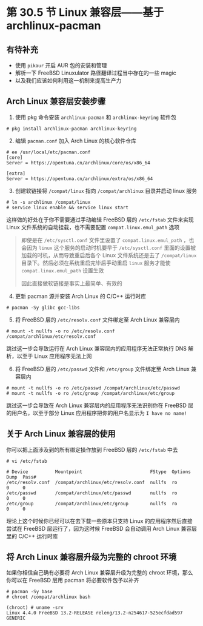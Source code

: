 # 第 30.5 节 Linux 兼容层——基于 archlinux-pacman

## 有待补充

- 使用 `pikaur` 开启 AUR 包的安装和管理
- 解析一下 FreeBSD Linuxulator 路径翻译过程当中存在的一些 magic
- 以及我们应该如何利用这一机制来提高生产力

## Arch Linux 兼容层安装步骤

1. 使用 pkg 命令安装 `archlinux-pacman` 和 `archlinux-keyring` 软件包

```
# pkg install archlinux-pacman archlinux-keyring
```

2. 编辑 `pacman.conf` 加入 Arch Linux 的核心软件仓库

```
# ee /usr/local/etc/pacman.conf
[core]
Server = https://opentuna.cn/archlinux/core/os/x86_64

[extra]
Server = https://opentuna.cn/archlinux/extra/os/x86_64
```

3. 创建软链接将 `/compat/linux` 指向 `/compat/archlinux` 目录并启动 linux 服务

```
# ln -s archlinux /compat/linux
# service linux enable && service linux start
```

这样做的好处在于你不需要通过手动编辑 FreeBSD 层的 `/etc/fstab` 文件来实现 Linux 文件系统的自动挂载，也不需要配置 `compat.linux.emul_path` 选项

> 即使是在 `/etc/sysctl.conf` 文件里设置了 `compat.linux.emul_path` ，也会因为 `linux` 这个服务的启动时机要早于 `/etc/sysctl.conf` 里面的设置被加载的时机，从而导致重启后各个 Linux 文件系统还是去了 `/compat/linux` 目录下。然后必须在系统重启完毕后手动重启 `linux` 服务才能使 `compat.linux.emul_path` 设置生效
>
> 因此直接做软链接是事实上最简单、有效的

4. 更新 pacman 源并安装 Arch Linux 的 C/C++ 运行时库

```
# pacman -Sy glibc gcc-libs
```

5. 将 FreeBSD 层的 `/etc/resolv.conf` 文件绑定至 Arch Linux 兼容层内

```
# mount -t nullfs -o ro /etc/resolv.conf /compat/archlinux/etc/resolv.conf
```

跳过这一步会导致运行在 Arch Linux 兼容层内的应用程序无法正常执行 DNS 解析，以至于 Linux 应用程序无法上网

6. 将 FreeBSD 层的 `/etc/passwd` 文件和 `/etc/group` 文件绑定至 Arch Linux 兼容层内

```
# mount -t nullfs -o ro /etc/passwd /compat/archlinux/etc/passwd
# mount -t nullfs -o ro /etc/group /compat/archlinux/etc/group
```

跳过这一步会导致在 Arch Linux 兼容层内的应用程序无法识别你在 FreeBSD 层的用户名，以至于部分 Linux 应用程序把你的用户名显示为 `I have no name!`

## 关于 Arch Linux 兼容层的使用

你可以把上面涉及到的所有绑定操作放到 FreeBSD 层的 `/etc/fstab` 中去

```
# vi /etc/fstab

# Device          Mountpoint                         FStype  Options  Dump  Pass#
/etc/resolv.conf  /compat/archlinux/etc/resolv.conf  nullfs  ro       0     0
/etc/passwd       /compat/archlinux/etc/passwd       nullfs  ro       0     0
/etc/group        /compat/archlinux/etc/group        nullfs  ro       0     0
```

理论上这个时候你已经可以在去下载一些原本只支持 Linux 的应用程序然后直接尝试在 FreeBSD 层运行了，因为这时候 FreeBSD 会自动调用 Arch Linux 兼容层里的 C/C++ 运行时库

## 将 Arch Linux 兼容层升级为完整的 chroot 环境

如果你相信自己确有必要将 Arch Linux 兼容层升级为完整的 chroot 环境，那么你可以在 FreeBSD 层用 pacman 将必要软件包予以补齐

```
# pacman -Sy base
# chroot /compat/archlinux bash

(chroot) # uname -srv
Linux 4.4.0 FreeBSD 13.2-RELEASE releng/13.2-n254617-525ecfdad597 GENERIC
```
